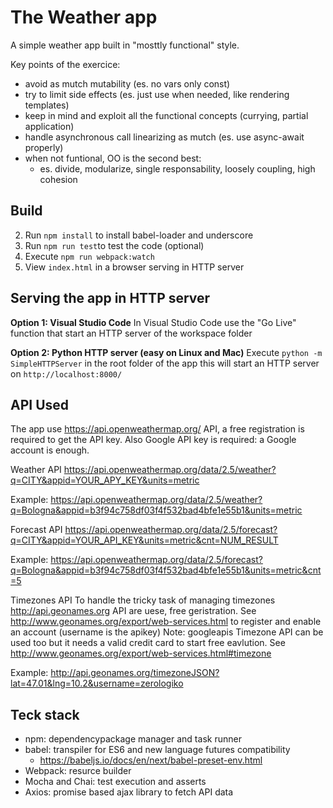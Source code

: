 # The Weather app

A simple weather app built in "mosttly functional" style.

Key points of the exercice:
- avoid as mutch mutability (es. no vars only const)
- try to limit side effects (es. just use when needed, like rendering templates)
- keep in mind and exploit all the functional concepts (currying, partial application)
- handle asynchronous call linearizing as mutch (es. use async-await properly)
- when not funtional, OO is the second best:
  - es. divide, modularize, single responsability, loosely coupling, high cohesion 

## Build

2. Run `npm install` to install babel-loader and underscore
2. Run `npm run test`to test the code (optional)
3. Execute `npm run webpack:watch`
4. View `index.html` in a browser serving in HTTP server

## Serving the app in HTTP server

**Option 1: Visual Studio Code**
In Visual Studio Code use the "Go Live" function that start an HTTP server of the workspace folder

**Option 2: Python HTTP server (easy on Linux and Mac)**
Execute `python -m SimpleHTTPServer` in the root folder of the app this will start an HTTP server on `http://localhost:8000/`


## API Used
The app use https://api.openweathermap.org/ API, a free registration is required to get the API key.
Also Google API key is required: a Google account is enough.

Weather API
https://api.openweathermap.org/data/2.5/weather?q=CITY&appid=YOUR_APY_KEY&units=metric

Example: https://api.openweathermap.org/data/2.5/weather?q=Bologna&appid=b3f94c758df03f4f532bad4bfe1e55b1&units=metric

Forecast API
https://api.openweathermap.org/data/2.5/forecast?q=CITY&appid=YOUR_API_KEY&units=metric&cnt=NUM_RESULT

Example: https://api.openweathermap.org/data/2.5/forecast?q=Bologna&appid=b3f94c758df03f4f532bad4bfe1e55b1&units=metric&cnt=5

Timezones API 
To handle the tricky task of managing timezones http://api.geonames.org API are uese, free geristration.
See http://www.geonames.org/export/web-services.html to register and enable an account (username is the apikey)
Note: googleapis Timezone API can be used too but it needs a valid credit card to start free eavlution.
See http://www.geonames.org/export/web-services.html#timezone

Example: http://api.geonames.org/timezoneJSON?lat=47.01&lng=10.2&username=zerologiko


## Teck stack
* npm: dependencypackage manager and task runner 
* babel: transpiler for ES6 and new language futures compatibility
  * https://babeljs.io/docs/en/next/babel-preset-env.html
* Webpack: resurce builder
* Mocha and Chai: test execution and asserts
* Axios: promise based ajax library to fetch API data
